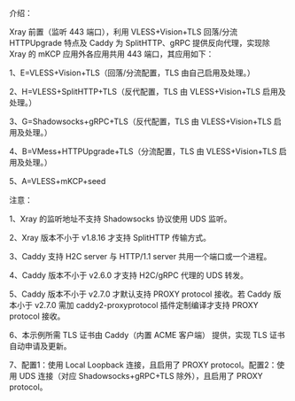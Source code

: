 介绍：

Xray 前置（监听 443 端口），利用 VLESS+Vision+TLS 回落/分流 HTTPUpgrade 特点及 Caddy 为 SplitHTTP、gRPC 提供反向代理，实现除 Xray 的 mKCP 应用外各应用共用 443 端口，其应用如下：

1、E=VLESS+Vision+TLS（回落/分流配置，TLS 由自己启用及处理。）

2、H=VLESS+SplitHTTP+TLS（反代配置，TLS 由 VLESS+Vision+TLS 启用及处理。）

3、G=Shadowsocks+gRPC+TLS（反代配置，TLS 由 VLESS+Vision+TLS 启用及处理。）

4、B=VMess+HTTPUpgrade+TLS（分流配置，TLS 由 VLESS+Vision+TLS 启用及处理。）

5、A=VLESS+mKCP+seed

注意：

1、Xray 的监听地址不支持 Shadowsocks 协议使用 UDS 监听。

2、Xray 版本不小于 v1.8.16 才支持 SplitHTTP 传输方式。

3、Caddy 支持 H2C server 与 HTTP/1.1 server 共用一个端口或一个进程。

4、Caddy 版本不小于 v2.6.0 才支持 H2C/gRPC 代理的 UDS 转发。

5、Caddy 版本不小于 v2.7.0 才默认支持 PROXY protocol 接收。若 Caddy 版本小于 v2.7.0 需加 caddy2-proxyprotocol 插件定制编译才支持 PROXY protocol 接收。

6、本示例所需 TLS 证书由 Caddy（内置 ACME 客户端） 提供，实现 TLS 证书自动申请及更新。

7、配置1：使用 Local Loopback 连接，且启用了 PROXY protocol。配置2：使用 UDS 连接（对应 Shadowsocks+gRPC+TLS 除外），且启用了 PROXY protocol。

